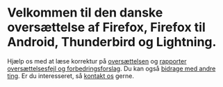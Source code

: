 # Velkommen til den danske oversættelse af Firefox, Firefox til Android, Thunderbird og Lightning. #

Hjælp os med at læse korrektur på [oversættelsen](https://bitbucket.org/mozilladanmark/mozilla-dk/src) og [rapporter oversættelsesfejl og forbedringsforslag](https://bitbucket.org/mozilladanmark/mozilla-dk/issues?status=new&status=open). Du kan også [bidrage med andre ting](http://mozilladanmark.dk/vaermed/). Er du interesseret, så [kontakt os](http://forum.mozilladanmark.dk/viewforum.php?f=7) gerne.